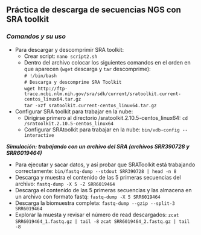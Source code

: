 ## **Práctica de descarga de secuencias NGS con SRA toolkit**  
### **_Comandos y su uso_**  
- Para descargar y descomprimir SRA toolkit:  
   - Crear script: `nano script2.sh`  
   - Dentro del archivo colocar los siguientes comandos en el orden en que aparecen (`wget` descarga y `tar` descomprime):  
   `# !/bin/bash`  
   `# Descarga y descomprime SRA Toolkit`  
   `wget http://ftp-trace.ncbi.nlm.nih.gov/sra/sdk/current/sratoolkit.current-centos_linux64.tar.gz`  
   `tar -xzf sratoolkit.current-centos_linux64.tar.gz`  
- Configurar SRA toolkit para trabajar en la nube:  
   - Dirigirse primero al directorio /sratoolkit.2.10.5-centos_linux64: `cd /sratoolkit.2.10.5-centos_linux64`  
   - Configurar SRAtoolkit para trabajar en la nube: `bin/vdb-config --interactive`  

**_Simulación: trabajando con un archivo del SRA (archivos SRR390728 y SRR6019464)_**
- Para ejecutar y sacar datos, y así probar que SRAToolkit está trabajando correctamente: `bin/fastq-dump --stdout SRR390728 | head -n 8`  
- Descarga y muestra el contenido de las 5 primeras secuencias del archivo: `fastq-dump -X 5 -Z SRR6019464`  
- Descarga el contenido de las 5 primeras secuencias y las almacena en un archivo con formato fastq: `fastq-dump -X 5 SRR6019464`  
- Descarga la biomuestra completa: `fastq-dump --gzip --split-3 SRR6019464`  
- Explorar la muesta y revisar el número de read descargados: `zcat SRR6019464_1.fastq.gz | tail -8` `zcat SRR6019464_2.fastq.gz | tail -8`  
